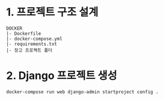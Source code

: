 # 1. 프로젝트 구조 설계
```
DOCKER
|- Dockerfile
|- docker-compose.yml
|- requirements.txt
|- 장고 프로젝트 폴더
```
# 2. Django 프로젝트 생성
```
docker-compose run web django-admin startproject config .
```